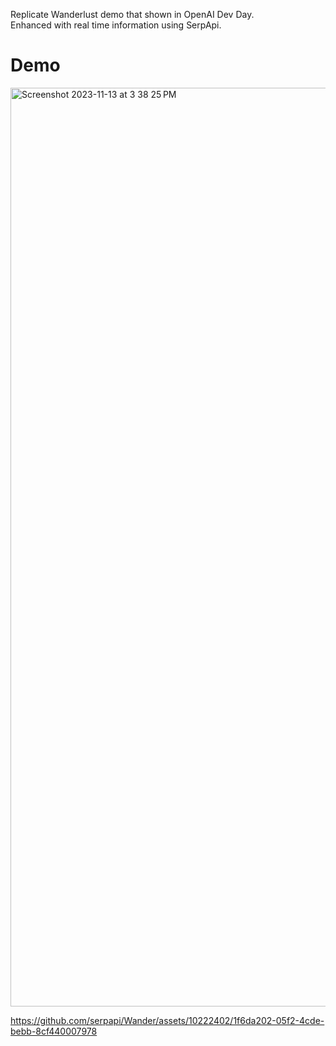 Replicate Wanderlust demo that shown in OpenAI Dev Day. <br/>
Enhanced with real time information using SerpApi.

# Demo

<img width="1470" alt="Screenshot 2023-11-13 at 3 38 25 PM" src="https://github.com/serpapi/Wander/assets/10222402/17537017-4142-489a-a5ab-1d37794cd5ab">


https://github.com/serpapi/Wander/assets/10222402/1f6da202-05f2-4cde-bebb-8cf440007978

